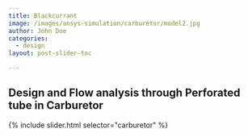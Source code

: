 ```yaml
---
title: Blackcurrant
image: /images/ansys-simulation/carburetor/model2.jpg
author: John Doe
categories:
  - design
layout: post-slider-toc

---
```


## Design and Flow analysis through Perforated tube in Carburetor

{% include slider.html selector="carburetor" %}